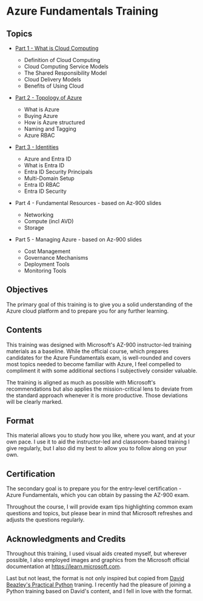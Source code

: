 # Azure Fundamentals Training

## Topics

- [Part 1 - What is Cloud Computing](Content/Part1-CloudComputing.md)
    - Definition of Cloud Computing
    - Cloud Computing Service Models
    - The Shared Responsibility Model 
    - Cloud Delivery Models
    - Benefits of Using Cloud

- [Part 2 - Topology of Azure](Content/Part2-TopologyofAzure.md)
    - What is Azure
    - Buying Azure
    - How is Azure structured
    - Naming and Tagging
    - Azure RBAC

- [Part 3 - Identities](Content/Part3-Identities.md)
    - Azure and Entra ID
    - What is Entra ID
    - Entra ID Security Principals
    - Multi-Domain Setup
    - Entra ID RBAC
    - Entra ID Security

- Part 4 - Fundamental Resources - based on Az-900 slides
    - Networking
    - Compute (incl AVD)
    - Storage


- Part 5 - Managing Azure - based on Az-900 slides
    - Cost Management
    - Governance Mechanisms
    - Deployment Tools
    - Monitoring Tools

## Objectives

The primary goal of this training is to give you a solid understanding of the Azure cloud platform and to prepare you for any further learning. 

## Contents

This training was designed with Microsoft's AZ-900 instructor-led training materials as a baseline. While the official course, which prepares candidates for the Azure Fundamentals exam, is well-rounded and covers most topics needed to become familiar with Azure, I feel compelled to compliment it with some additional sections I subjectively consider valuable.

The training is aligned as much as possible with Microsoft's recommendations but also applies the mission-critical lens to deviate from the standard approach whenever it is more productive. Those deviations will be clearly marked. 

## Format

This material allows you to study how you like, where you want, and at your own pace. I use it to aid the instructor-led and classroom-based training I give regularly, but I also did my best to allow you to follow along on your own. 

## Certification

The secondary goal is to prepare you for the entry-level certification - Azure Fundamentals, which you can obtain by passing the AZ-900 exam. 

Throughout the course, I will provide exam tips highlighting common exam questions and topics, but please bear in mind that Microsoft refreshes and adjusts the questions regularly.

## Acknowledgments and Credits

Throughout this training, I used visual aids created myself, but wherever possible, I also employed images and graphics from the Microsoft official documentation at https://learn.microsoft.com.

Last but not least, the format is not only inspired but copied from [David Beazley's Practical Python](https://dabeaz-course.github.io/practical-python/) traning. I recently had the pleasure of joining a Python training based on David's content, and I fell in love with the format. 